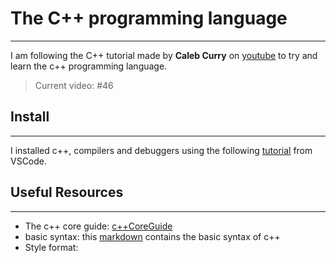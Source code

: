 # The C++ programming language
* * *

I am following the C++ tutorial made by **Caleb Curry** on [youtube](https://www.youtube.com/playlist?list=PL_c9BZzLwBRJVJsIfe97ey45V4LP_HXiG) to try and learn the c++ programming language.

> Current video: #46


## Install
* * *

I installed c++, compilers and debuggers using the following [tutorial](https://code.visualstudio.com/docs/languages/cpp) from VSCode.

## Useful Resources
* * *

* The c++ core guide: [c++CoreGuide](https://isocpp.github.io/CppCoreGuidelines/CppCoreGuidelines)
* basic syntax: this [markdown](basics/basic_syntax.md) contains the basic syntax of c++
* Style format: 